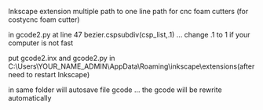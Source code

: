 Inkscape extension multiple path to one line path for cnc foam cutters (for costycnc foam cutter)

in gcode2.py at line 47 bezier.cspsubdiv(csp_list,.1)  ... change .1 to 1 if your computer is not fast

put gcode2.inx and gcode2.py in C:\Users\YOUR_NAME_ADMIN\AppData\Roaming\inkscape\extensions(after need to restart Inkscape)

in same folder will autosave file gcode ... the gcode will be rewrite automatically
